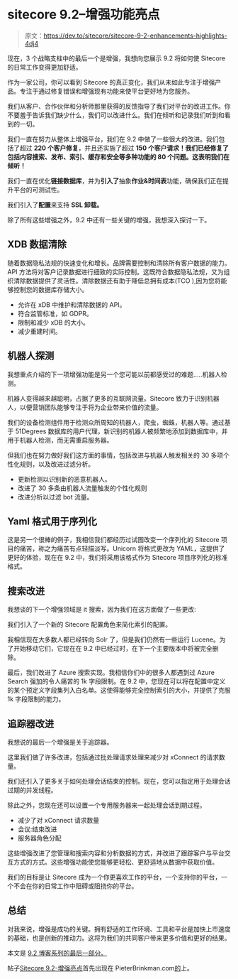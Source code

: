 # sitecore 9.2–增强功能亮点

> 原文：<https://dev.to/sitecore/sitecore-9-2-enhancements-highlights-4dj4>

现在，3 个战略支柱中的最后一个是增强，我想向您展示 9.2 将如何使 Sitecore 的日常工作变得更加舒适。

作为一家公司，你可以看到 Sitecore 的真正变化，我们从未如此专注于增强产品。专注于通过修复错误和增强现有功能来使平台更好地为您服务。

我们从客户、合作伙伴和分析师那里获得的反馈指导了我们对平台的改进工作。你不要羞于告诉我们缺少什么，我们可以改进什么。我们在倾听和记录我们听到和看到的一切。

我们一直在努力从整体上增强平台，我们在 9.2 中做了一些很大的改进。我们包括了超过 **220 个客户修复**，并且还实施了超过 **150 个客户请求！**我们已经修复了包括**内容搜索、发布、索引、缓存和安全等多种功能的 **80 个问题**。这表明我们在倾听！**

我们一直在优化**链接数据库**，并为**引入了**抽象**作业&时间表**功能，确保我们正在提升平台的可测试性。

我们引入了**配置**来支持 **SSL 卸载。**

除了所有这些增强之外，9.2 中还有一些关键的增强，我想深入探讨一下。

## XDB 数据清除

随着数据隐私法规的快速变化和增长。品牌需要控制和清除所有客户数据的能力。API 方法将对客户记录数据进行细致的实际控制。这既符合数据隐私法规，又为组织清除数据提供了灵活性。清除数据还有助于降低总拥有成本(TCO ),因为您将能够控制您的数据库存储大小。

*   允许在 xDB 中维护和清除数据的 API。
*   符合监管标准，如 GDPR。
*   限制和减少 xDB 的大小。
*   减少重建时间。

## 机器人探测

我想重点介绍的下一项增强功能是另一个您可能以前都感受过的难题…..机器人检测。

机器人变得越来越聪明，占据了更多的互联网流量。Sitecore 致力于识别机器人，以便营销团队能够专注于将为企业带来价值的流量。

我们的设备检测组件用于检测众所周知的机器人，爬虫，蜘蛛，机器人等。通过基于 51Degrees 数据库的用户代理，新识别的机器人被频繁地添加到数据库中，并用于机器人检测，而无需重启服务器。

但我们也在努力做好我们这方面的事情，包括改进与机器人触发相关的 30 多项个性化规则，以及改进过滤分析。

*   更新检测以识别新的恶意机器人。
*   改进了 30 多条由机器人流量触发的个性化规则
*   改进分析以过滤 bot 流量。

## Yaml 格式用于序列化

这是另一个很棒的例子，我相信我们都经历过试图改变一个序列化的 Sitecore 项目的痛苦，称之为痛苦有点轻描淡写。Unicorn 将格式更改为 YAML，这提供了更好的体验，现在在 9.2 中，我们将采用该格式作为 Sitecore 项目序列化的标准格式。

## 搜索改进

我想谈的下一个增强领域是 it 搜索，因为我们在这方面做了一些更改:

我们引入了一个新的 Sitecore 配置角色来简化索引的配置。

我相信现在大多数人都已经转向 Solr 了，但是我们仍然有一些运行 Lucene。为了开始移动它们，它现在在 9.2 中已经过时，在下一个主要版本中将被完全删除。

最后，我们改进了 Azure 搜索实现。我相信你们中的很多人都遇到过 Azure Search 强加的令人痛苦的 1k 字段限制。在 9.2 中，您现在可以将在配置中定义的某个预定义字段集列入白名单。这使得能够完全控制索引的大小，并提供了克服 1k 字段限制的能力。

## 追踪器改进

我想说的最后一个增强是关于追踪器。

这里我们做了许多改进，包括通过批处理请求处理来减少对 xConnect 的请求数量。

我们还引入了更多关于如何处理会话结束的控制。现在，您可以指定用于处理会话过期的并发线程。

除此之外，您现在还可以设置一个专用服务器来一起处理会话到期过程。

*   减少了对 xConnect 请求数量
*   会议:结束改进
*   服务器角色分配

这些增强改进了您管理和搜索内容和分析数据的方式，并改进了跟踪客户与平台交互方式的方式。这些增强功能使您能够更轻松、更舒适地从数据中获取价值。

我们的目标是让 Sitecore 成为一个你更喜欢工作的平台，一个支持你的平台，一个不会在你的日常工作中阻碍或阻挠你的平台。

## 总结

对我来说，增强是成功的关键。拥有舒适的工作环境、工具和平台是加快上市速度的基础，也是创新的推动力。这将为我们的共同客户带来更多价值和更好的结果。

本文是 [9.2 博客系列的最后一部分。](http://www.pieterbrinkman.com/category/sitecore/sitecore-9-2/)

帖子[Sitecore 9.2-增强亮点](http://www.pieterbrinkman.com/2019/08/12/sitecore-9-2-enhancements-highlights/)首先出现在 PieterBrinkman.com[的](http://www.pieterbrinkman.com)上。